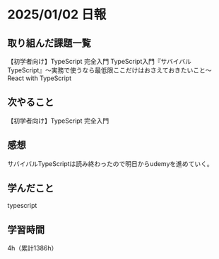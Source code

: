 # 2025/01/02 日報
## 取り組んだ課題一覧
【初学者向け】TypeScript 完全入門
TypeScript入門『サバイバルTypeScript』〜実務で使うなら最低限ここだけはおさえておきたいこと〜
React with TypeScript

## 次やること
【初学者向け】TypeScript 完全入門


## 感想
サバイバルTypeScriptは読み終わったので明日からudemyを進めていく。


## 学んだこと
typescript


## 学習時間
4h（累計1386h）
